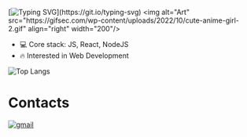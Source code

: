 [![Typing SVG](https://readme-typing-svg.herokuapp.com?font=Fira+Code&pause=1000&color=DF22F7&width=435&lines=Hi%2C+I'm+Oleksii+Telenchak!;Welcome+to+my+GitHub+profile!)](https://git.io/typing-svg)
<img alt="Art" src="https://gifsec.com/wp-content/uploads/2022/10/cute-anime-girl-2.gif" align="right" width="200"/>
- 💻 Core stack: JS, React, NodeJS
- 🔥 Interested in Web Development

![Top Langs](https://github-readme-stats.vercel.app/api/top-langs/?username=eloleksii&layout=compact)

<h1>Contacts</h1>
<a target="_blank" href="@letel315@gmail.com"><img alt="gmail"  src="https://img.shields.io/badge/Gmail-D14836?style=for-the-badge&logo=gmail&logoColor=white"/></a>
